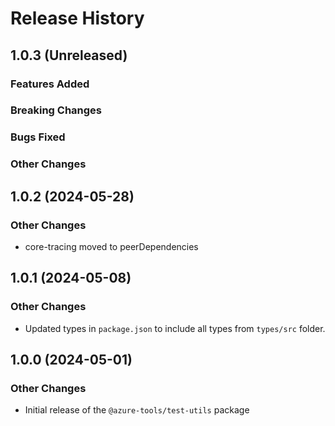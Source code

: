 # Release History

## 1.0.3 (Unreleased)

### Features Added

### Breaking Changes

### Bugs Fixed

### Other Changes

## 1.0.2 (2024-05-28)

### Other Changes

- core-tracing moved to peerDependencies

## 1.0.1 (2024-05-08)

### Other Changes

- Updated types in `package.json` to include all types from `types/src` folder.

## 1.0.0 (2024-05-01)

### Other Changes

- Initial release of the `@azure-tools/test-utils` package
